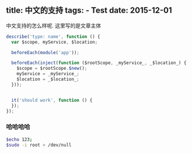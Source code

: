 title: 中文的支持
tags:
	- Test 
date: 2015-12-01
---
中文支持的怎么样呢.
这里写的是文章主体



``` javascript
describe('type: name', function () {
  var $scope, myService, $location;

  beforeEach(module('app'));

  beforeEach(inject(function ($rootScope, _myService_, _$location_) {
    $scope = $rootScope.$new();
    myService = _myService_;
    $location = _$location_;
  }));


  it('should work', function () {
  });
});
```

<end></end>

### 哈哈哈哈
``` bash
$echo 123;
$sudo -i root > /dev/null
```

